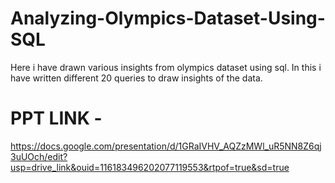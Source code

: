 # Analyzing-Olympics-Dataset-Using-SQL
Here i have drawn various insights from olympics dataset using sql. In this i have written different 20 queries to draw insights of the data.

# PPT LINK - 
 https://docs.google.com/presentation/d/1GRaIVHV_AQZzMWl_uR5NN8Z6qj3uUOch/edit?usp=drive_link&ouid=116183496202077119553&rtpof=true&sd=true
